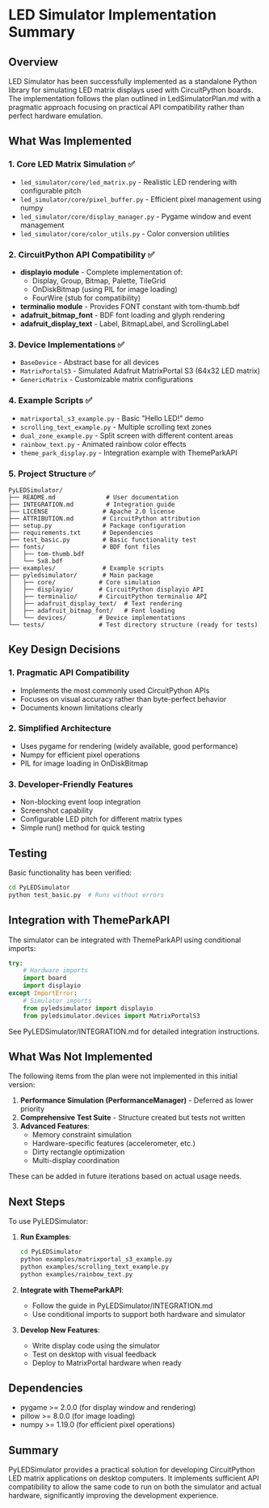 # LED Simulator Implementation Summary

## Overview

LED Simulator has been successfully implemented as a standalone Python library for simulating LED matrix displays used with CircuitPython boards. The implementation follows the plan outlined in LedSimulatorPlan.md with a pragmatic approach focusing on practical API compatibility rather than perfect hardware emulation.

## What Was Implemented

### 1. Core LED Matrix Simulation ✅
- `led_simulator/core/led_matrix.py` - Realistic LED rendering with configurable pitch
- `led_simulator/core/pixel_buffer.py` - Efficient pixel management using numpy
- `led_simulator/core/display_manager.py` - Pygame window and event management
- `led_simulator/core/color_utils.py` - Color conversion utilities

### 2. CircuitPython API Compatibility ✅
- **displayio module** - Complete implementation of:
  - Display, Group, Bitmap, Palette, TileGrid
  - OnDiskBitmap (using PIL for image loading)
  - FourWire (stub for compatibility)
- **terminalio module** - Provides FONT constant with tom-thumb.bdf
- **adafruit_bitmap_font** - BDF font loading and glyph rendering
- **adafruit_display_text** - Label, BitmapLabel, and ScrollingLabel

### 3. Device Implementations ✅
- `BaseDevice` - Abstract base for all devices
- `MatrixPortalS3` - Simulated Adafruit MatrixPortal S3 (64x32 LED matrix)
- `GenericMatrix` - Customizable matrix configurations

### 4. Example Scripts ✅
- `matrixportal_s3_example.py` - Basic "Hello LED!" demo
- `scrolling_text_example.py` - Multiple scrolling text zones
- `dual_zone_example.py` - Split screen with different content areas
- `rainbow_text.py` - Animated rainbow color effects
- `theme_park_display.py` - Integration example with ThemeParkAPI

### 5. Project Structure ✅
```
PyLEDSimulator/
├── README.md              # User documentation
├── INTEGRATION.md         # Integration guide
├── LICENSE               # Apache 2.0 license
├── ATTRIBUTION.md        # CircuitPython attribution
├── setup.py              # Package configuration
├── requirements.txt      # Dependencies
├── test_basic.py         # Basic functionality test
├── fonts/                # BDF font files
│   ├── tom-thumb.bdf
│   └── 5x8.bdf
├── examples/             # Example scripts
├── pyledsimulator/       # Main package
│   ├── core/            # Core simulation
│   ├── displayio/       # CircuitPython displayio API
│   ├── terminalio/      # CircuitPython terminalio API
│   ├── adafruit_display_text/  # Text rendering
│   ├── adafruit_bitmap_font/   # Font loading
│   └── devices/         # Device implementations
└── tests/               # Test directory structure (ready for tests)
```

## Key Design Decisions

### 1. Pragmatic API Compatibility
- Implements the most commonly used CircuitPython APIs
- Focuses on visual accuracy rather than byte-perfect behavior
- Documents known limitations clearly

### 2. Simplified Architecture
- Uses pygame for rendering (widely available, good performance)
- Numpy for efficient pixel operations
- PIL for image loading in OnDiskBitmap

### 3. Developer-Friendly Features
- Non-blocking event loop integration
- Screenshot capability
- Configurable LED pitch for different matrix types
- Simple run() method for quick testing

## Testing

Basic functionality has been verified:
```bash
cd PyLEDSimulator
python test_basic.py  # Runs without errors
```

## Integration with ThemeParkAPI

The simulator can be integrated with ThemeParkAPI using conditional imports:

```python
try:
    # Hardware imports
    import board
    import displayio
except ImportError:
    # Simulator imports
    from pyledsimulator import displayio
    from pyledsimulator.devices import MatrixPortalS3
```

See PyLEDSimulator/INTEGRATION.md for detailed integration instructions.

## What Was Not Implemented

The following items from the plan were not implemented in this initial version:

1. **Performance Simulation (PerformanceManager)** - Deferred as lower priority
2. **Comprehensive Test Suite** - Structure created but tests not written
3. **Advanced Features**:
   - Memory constraint simulation
   - Hardware-specific features (accelerometer, etc.)
   - Dirty rectangle optimization
   - Multi-display coordination

These can be added in future iterations based on actual usage needs.

## Next Steps

To use PyLEDSimulator:

1. **Run Examples**:
   ```bash
   cd PyLEDSimulator
   python examples/matrixportal_s3_example.py
   python examples/scrolling_text_example.py
   python examples/rainbow_text.py
   ```

2. **Integrate with ThemeParkAPI**:
   - Follow the guide in PyLEDSimulator/INTEGRATION.md
   - Use conditional imports to support both hardware and simulator

3. **Develop New Features**:
   - Write display code using the simulator
   - Test on desktop with visual feedback
   - Deploy to MatrixPortal hardware when ready

## Dependencies

- pygame >= 2.0.0 (for display window and rendering)
- pillow >= 8.0.0 (for image loading)
- numpy >= 1.19.0 (for efficient pixel operations)

## Summary

PyLEDSimulator provides a practical solution for developing CircuitPython LED matrix applications on desktop computers. It implements sufficient API compatibility to allow the same code to run on both the simulator and actual hardware, significantly improving the development experience.